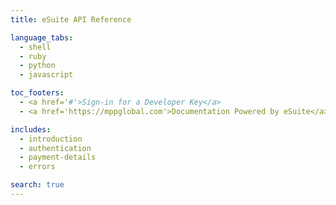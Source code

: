 ```yaml
---
title: eSuite API Reference

language_tabs:
  - shell
  - ruby
  - python
  - javascript

toc_footers:
  - <a href='#'>Sign-in for a Developer Key</a>
  - <a href='https://mppglobal.com'>Documentation Powered by eSuite</a>

includes:
  - introduction
  - authentication
  - payment-details
  - errors

search: true
---
```

